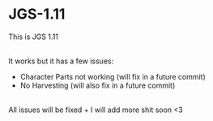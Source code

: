 # JGS-1.11
This is JGS 1.11<br><br>

It works but it has a few issues:<br>
- Character Parts not working (will fix in a future commit)<br>
- No Harvesting (will also fix in a future commit)<br><br>

All issues will be fixed + I will add more shit soon <3
